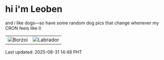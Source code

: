 # hi i'm Leoben

and i like dogs—so have some random dog pics that change whenever my CRON feels like it

|  |  |
|--------|----------|
| ![Borzoi](https://random-dog-vercel.vercel.app/api/random-borzoi?v=1756622903) | ![Labrador](https://random-dog-vercel.vercel.app/api/random-labrador?v=1756622903) |

Last updated: 2025-08-31 14:48 PHT
